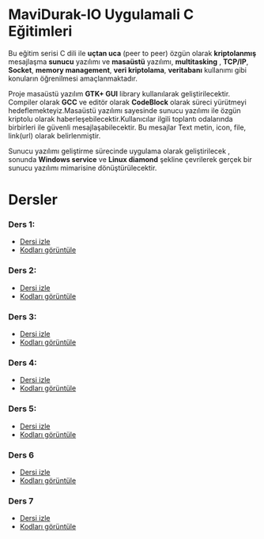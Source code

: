 # MaviDurak-IO Uygulamali C Eğitimleri
Bu eğitim serisi C dili ile **uçtan uca** (peer to peer) özgün olarak **kriptolanmış** mesajlaşma **sunucu** yazılımı ve    **masaüstü** yazılımı, **multitasking** , **TCP/IP**, **Socket**, **memory management**, **veri kriptolama**, **veritabanı** kullanımı gibi konuların öğrenilmesi amaçlanmaktadır.

Proje masaüstü yazılım **GTK+ GUI** library kullanılarak geliştirilecektir. Compiler olarak **GCC** ve editör
olarak **CodeBlock** olarak süreci yürütmeyi hedeflemekteyiz.Masaüstü yazılımı sayesinde sunucu yazılımı ile özgün kriptolu olarak haberleşebilecektir.Kullanıcılar ilgili toplantı odalarında birbirleri ile güvenli mesajlaşabilecektir. Bu mesajlar Text metin, icon, file, link(url) olarak belirlenmiştir.

Sunucu yazılımı geliştirme sürecinde uygulama olarak geliştirilecek , sonunda **Windows service** ve
**Linux diamond** şekline çevrilerek gerçek bir sunucu yazılımı mimarisine dönüştürülecektir.

# Dersler
### Ders 1:
- [Dersi izle](https://drive.google.com/file/d/13g3YL81kQtdcBsKZwrhAeWIpFO0uzInz/view?usp=sharing "Ders 1")
- [Kodları görüntüle](./ders1/main.c)

### Ders 2:
- [Dersi izle](https://drive.google.com/file/d/1dlaZWjld1iZ9bRdWfNCUneRNQ-NIv54b/view?usp=sharing "Ders 2")
- [Kodları görüntüle](./ders2/main.c)

### Ders 3:
- [Dersi izle](https://drive.google.com/file/d/1qs0nZOqZ_Ey2AzDLKVz1rVYmpiDZF3tO/view "Ders 3")
- [Kodları görüntüle](./ders3/main.c)

### Ders 4:
- [Dersi izle](https://drive.google.com/file/d/1nrFND6dSf3dQf38qiPEgqk4xjryOQt_u/view?usp=sharing "Ders 4")
- [Kodları görüntüle](./ders4/main.c)

### Ders 5:
- [Dersi izle](https://drive.google.com/file/d/106U_oeLmc9xZvoo06i6gs3gV1yBC42iS/view?usp=sharing "Ders 5")
- [Kodları görüntüle](./ders5/main.c)

### Ders 6
- [Dersi izle](https://drive.google.com/file/d/1ZUmoS-uKwaHaKMhTVPkitODrkX6BHynl/view?usp=sharing "Ders 6")
- [Kodları görüntüle](./ders6/main.c)

### Ders 7
- [Dersi izle](https://drive.google.com/file/d/1WQc4KPmAbQWhqIGkyXMemh7MpaJed-Cu/view?usp=sharing "Ders 7")
- [Kodları görüntüle](./ders7/main.c)